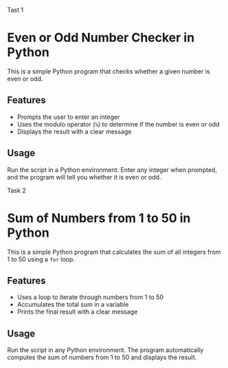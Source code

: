 Tast 1
# Even or Odd Number Checker in Python

This is a simple Python program that checks whether a given number is even or odd.

## Features

- Prompts the user to enter an integer
- Uses the modulo operator (`%`) to determine if the number is even or odd
- Displays the result with a clear message

## Usage

Run the script in a Python environment. Enter any integer when prompted, and the program will tell you whether it is even or odd.

Task 2 
# Sum of Numbers from 1 to 50 in Python

This is a simple Python program that calculates the sum of all integers from 1 to 50 using a `for` loop.

## Features

- Uses a loop to iterate through numbers from 1 to 50
- Accumulates the total sum in a variable
- Prints the final result with a clear message

## Usage

Run the script in any Python environment. The program automatically computes the sum of numbers from 1 to 50 and displays the result.
